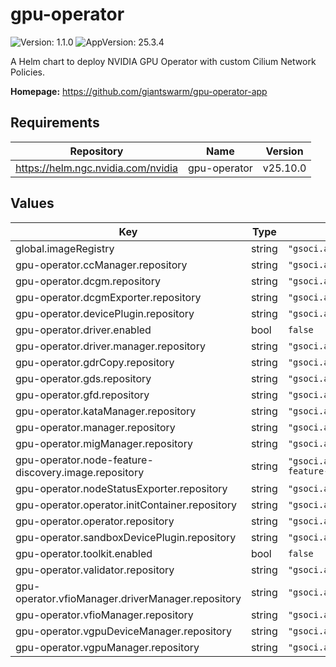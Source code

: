 # gpu-operator

![Version: 1.1.0](https://img.shields.io/badge/Version-1.1.0-informational?style=flat-square) ![AppVersion: 25.3.4](https://img.shields.io/badge/AppVersion-25.3.4-informational?style=flat-square)

A Helm chart to deploy NVIDIA GPU Operator with custom Cilium Network Policies.

**Homepage:** <https://github.com/giantswarm/gpu-operator-app>

## Requirements

| Repository | Name | Version |
|------------|------|---------|
| https://helm.ngc.nvidia.com/nvidia | gpu-operator | v25.10.0 |

## Values

| Key | Type | Default | Description |
|-----|------|---------|-------------|
| global.imageRegistry | string | `"gsoci.azurecr.io"` |  |
| gpu-operator.ccManager.repository | string | `"gsoci.azurecr.io/giantswarm"` |  |
| gpu-operator.dcgm.repository | string | `"gsoci.azurecr.io/giantswarm"` |  |
| gpu-operator.dcgmExporter.repository | string | `"gsoci.azurecr.io/giantswarm"` |  |
| gpu-operator.devicePlugin.repository | string | `"gsoci.azurecr.io/giantswarm"` |  |
| gpu-operator.driver.enabled | bool | `false` |  |
| gpu-operator.driver.manager.repository | string | `"gsoci.azurecr.io/giantswarm"` |  |
| gpu-operator.gdrCopy.repository | string | `"gsoci.azurecr.io/giantswarm"` |  |
| gpu-operator.gds.repository | string | `"gsoci.azurecr.io/giantswarm"` |  |
| gpu-operator.gfd.repository | string | `"gsoci.azurecr.io/giantswarm"` |  |
| gpu-operator.kataManager.repository | string | `"gsoci.azurecr.io/giantswarm"` |  |
| gpu-operator.manager.repository | string | `"gsoci.azurecr.io/giantswarm"` |  |
| gpu-operator.migManager.repository | string | `"gsoci.azurecr.io/giantswarm"` |  |
| gpu-operator.node-feature-discovery.image.repository | string | `"gsoci.azurecr.io/giantswarm/node-feature-discovery"` |  |
| gpu-operator.nodeStatusExporter.repository | string | `"gsoci.azurecr.io/giantswarm"` |  |
| gpu-operator.operator.initContainer.repository | string | `"gsoci.azurecr.io/giantswarm"` |  |
| gpu-operator.operator.repository | string | `"gsoci.azurecr.io/giantswarm"` |  |
| gpu-operator.sandboxDevicePlugin.repository | string | `"gsoci.azurecr.io/giantswarm"` |  |
| gpu-operator.toolkit.enabled | bool | `false` |  |
| gpu-operator.validator.repository | string | `"gsoci.azurecr.io/giantswarm"` |  |
| gpu-operator.vfioManager.driverManager.repository | string | `"gsoci.azurecr.io/giantswarm"` |  |
| gpu-operator.vfioManager.repository | string | `"gsoci.azurecr.io/giantswarm"` |  |
| gpu-operator.vgpuDeviceManager.repository | string | `"gsoci.azurecr.io/giantswarm"` |  |
| gpu-operator.vgpuManager.repository | string | `"gsoci.azurecr.io/giantswarm"` |  |
